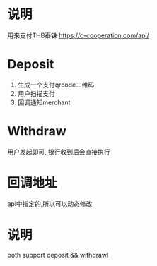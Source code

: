 说明
==============
用来支付THB泰铢
https://c-cooperation.com/api/

Deposit
==============
1. 生成一个支付qrcode二维码
2. 用户扫描支付
3. 回调通知merchant

Withdraw
==============
用户发起即可, 银行收到后会直接执行

回调地址
==============
api中指定的,所以可以动态修改

说明
===============
both support deposit && withdrawl




